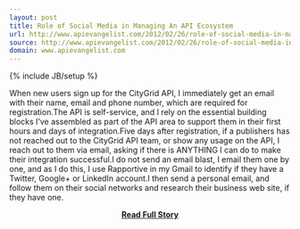 ```yaml
---
layout: post
title: Role of Social Media in Managing An API Ecosystem
url: http://www.apievangelist.com/2012/02/26/role-of-social-media-in-managing-an-api-ecosystem/
source: http://www.apievangelist.com/2012/02/26/role-of-social-media-in-managing-an-api-ecosystem/
domain: www.apievangelist.com
---
```

{% include JB/setup %}<p>When new users sign up for the CityGrid API, I immediately get an email with their name, email and phone number, which are required for registration.The API is self-service, and I rely on the essential building blocks I&rsquo;ve assembled as part of the API area to support them in their first hours and days of integration.Five days after registration, if a publishers has not reached out to the CityGrid API team, or show any usage on the API, I reach out to them via email, asking if there is ANYTHING I can do to make their integration successful.I do not send an email blast, I email them one by one, and as I do this, I use Rapportive in my Gmail to identify if they have a Twitter, Google+ or LinkedIn account.I then send a personal email, and follow them on their social networks and research their business web site, if they have one.</p>
<center><p><a href="http://www.apievangelist.com/2012/02/26/role-of-social-media-in-managing-an-api-ecosystem/" style='padding:25px; font-sze:18px; font-weight: bold;'>Read Full Story</a></p></center>
